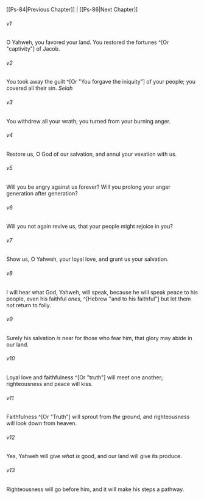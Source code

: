 ﻿---
aliases:
  - Psalms 85
---

[[Ps-84|Previous Chapter]] | [[Ps-86|Next Chapter]]

###### v1
O Yahweh, you favored your land.
You restored the fortunes ^[Or "captivity"] of Jacob.

###### v2
You took away the guilt ^[Or "You forgave the iniquity"] of your people;
you covered all their sin. _Selah_

###### v3
You withdrew all your wrath;
you turned from your burning anger.

###### v4
Restore us, O God of our salvation,
and annul your vexation with us.

###### v5
Will you be angry against us forever?
Will you prolong your anger generation after generation?

###### v6
Will you not again revive us,
that your people might rejoice in you?

###### v7
Show us, O Yahweh, your loyal love,
and grant us your salvation.

###### v8
I will hear what God, Yahweh, will speak,
because he will speak peace
to his people, even his faithful _ones_, ^[Hebrew "and to his faithful"]
but let them not return to folly.

###### v9
Surely his salvation _is_ near for those who fear him,
that glory may abide in our land.

###### v10
Loyal love and faithfulness ^[Or "truth"] will meet one another;
righteousness and peace will kiss.

###### v11
Faithfulness ^[Or "Truth"] will sprout from _the_ ground,
and righteousness will look down from heaven.

###### v12
Yes, Yahweh will give _what is_ good,
and our land will give its produce.

###### v13
Righteousness will go before him,
and it will make his steps a pathway.